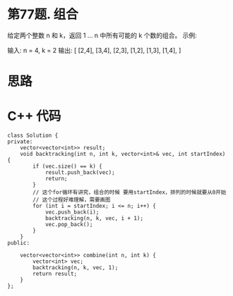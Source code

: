 # 第77题. 组合
给定两个整数 n 和 k，返回 1 ... n 中所有可能的 k 个数的组合。
示例:

输入: n = 4, k = 2
输出:
[
  [2,4],
  [3,4],
  [2,3],
  [1,2],
  [1,3],
  [1,4],
]

# 思路 


# C++ 代码

```
class Solution {
private:
    vector<vector<int>> result;
    void backtracking(int n, int k, vector<int>& vec, int startIndex) {
        if (vec.size() == k) {
            result.push_back(vec);
            return;
        }
        // 这个for循环有讲究，组合的时候 要用startIndex，排列的时候就要从0开始
        // 这个过程好难理解，需要画图
        for (int i = startIndex; i <= n; i++) {
            vec.push_back(i);
            backtracking(n, k, vec, i + 1);
            vec.pop_back();
        }
    }
public:

    vector<vector<int>> combine(int n, int k) {
        vector<int> vec;
        backtracking(n, k, vec, 1);
        return result;
    }
};
```
